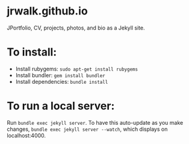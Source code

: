 # jrwalk.github.io
JPortfolio, CV, projects, photos, and bio as a Jekyll site.

To install:
===========
* Install rubygems: <code>sudo apt-get install rubygems</code>
* Install bundler: <code>gem install bundler</code>
* Install dependencies: <code>bundle install</code>

To run a local server:
======================
Run <code>bundle exec jekyll server</code>. To have this auto-update as you 
make changes, <code>bundle exec jekyll server --watch</code>, which 
displays on localhost:4000.
